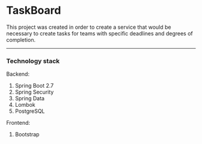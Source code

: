 # TaskBoard

This project was created in order to create a service that would be necessary to create tasks for teams with specific deadlines and degrees of completion. 

---

### Technology stack
Backend:
1. Spring Boot 2.7
2. Spring Security
3. Spring Data
4. Lombok
5. PostgreSQL

Frontend:
1. Bootstrap


